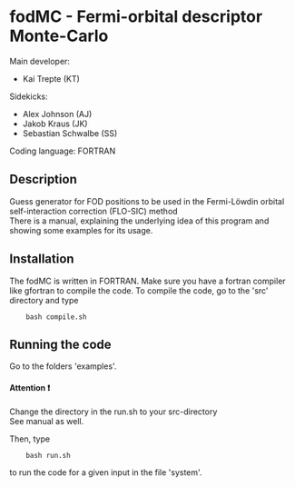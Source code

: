 # fodMC - Fermi-orbital descriptor Monte-Carlo 

Main developer:  

*  Kai Trepte (KT)    

Sidekicks:  

* Alex Johnson (AJ)   
* Jakob Kraus (JK)   
* Sebastian Schwalbe (SS)    

Coding language: FORTRAN   

## Description
   
Guess generator for FOD positions to be used in the Fermi-Löwdin orbital self-interaction correction (FLO-SIC) method           
There is a manual, explaining the underlying idea of this program and showing some examples for its usage.

## Installation 
The fodMC is written in FORTRAN. Make sure you have a fortran compiler like gfortran to compile the code.
To compile the code, go to the 'src' directory and type   

        bash compile.sh


## Running the code 

Go to the folders 'examples'. 

#### Attention :heavy_exclamation_mark:  
Change the directory in the run.sh to your src-directory   
See manual as well.                                         

Then, type 

        bash run.sh

to run the code for a given input in the file 'system'.
